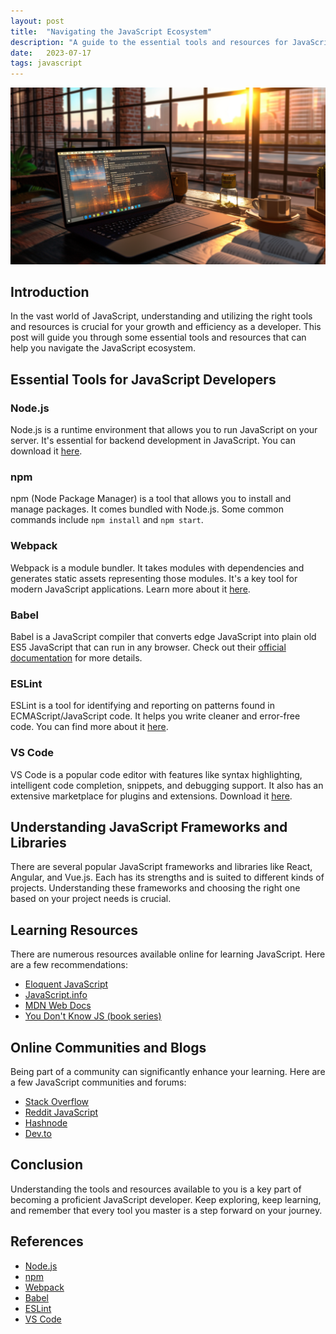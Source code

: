 ```yaml
---
layout: post
title:  "Navigating the JavaScript Ecosystem"
description: "A guide to the essential tools and resources for JavaScript developers."
date:   2023-07-17
tags: javascript
---
```


![A programer's setup](/assets/javascript-ecosystem.png)

## Introduction

In the vast world of JavaScript, understanding and utilizing the right tools and resources is crucial for your growth and efficiency as a developer. This post will guide you through some essential tools and resources that can help you navigate the JavaScript ecosystem.

## Essential Tools for JavaScript Developers

### Node.js

Node.js is a runtime environment that allows you to run JavaScript on your server. It's essential for backend development in JavaScript. You can download it [here](https://nodejs.org/).

### npm

npm (Node Package Manager) is a tool that allows you to install and manage packages. It comes bundled with Node.js. Some common commands include `npm install` and `npm start`.

### Webpack

Webpack is a module bundler. It takes modules with dependencies and generates static assets representing those modules. It's a key tool for modern JavaScript applications. Learn more about it [here](https://webpack.js.org/).

### Babel

Babel is a JavaScript compiler that converts edge JavaScript into plain old ES5 JavaScript that can run in any browser. Check out their [official documentation](https://babeljs.io/) for more details.

### ESLint

ESLint is a tool for identifying and reporting on patterns found in ECMAScript/JavaScript code. It helps you write cleaner and error-free code. You can find more about it [here](https://eslint.org/).

### VS Code

VS Code is a popular code editor with features like syntax highlighting, intelligent code completion, snippets, and debugging support. It also has an extensive marketplace for plugins and extensions. Download it [here](https://code.visualstudio.com/).

## Understanding JavaScript Frameworks and Libraries

There are several popular JavaScript frameworks and libraries like React, Angular, and Vue.js. Each has its strengths and is suited to different kinds of projects. Understanding these frameworks and choosing the right one based on your project needs is crucial.

## Learning Resources

There are numerous resources available online for learning JavaScript. Here are a few recommendations:

- [Eloquent JavaScript](https://eloquentjavascript.net/)
- [JavaScript.info](https://javascript.info/)
- [MDN Web Docs](https://developer.mozilla.org/en-US/docs/Web/JavaScript)
- [You Don't Know JS (book series)](https://github.com/getify/You-Dont-Know-JS)

## Online Communities and Blogs

Being part of a community can significantly enhance your learning. Here are a few JavaScript communities and forums:

- [Stack Overflow](https://stackoverflow.com/)
- [Reddit JavaScript](https://www.reddit.com/r/javascript/)
- [Hashnode](https://hashnode.com/)
- [Dev.to](https://dev.to/)

## Conclusion

Understanding the tools and resources available to you is a key part of becoming a proficient JavaScript developer. Keep exploring, keep learning, and remember that every tool you master is a step forward on your journey.

## References

- [Node.js](https://nodejs.org/)
- [npm](https://www.npmjs.com/)
- [Webpack](https://webpack.js.org/)
- [Babel](https://babeljs.io/)
- [ESLint](https://eslint.org/)
- [VS Code](https://code.visualstudio.com/)
